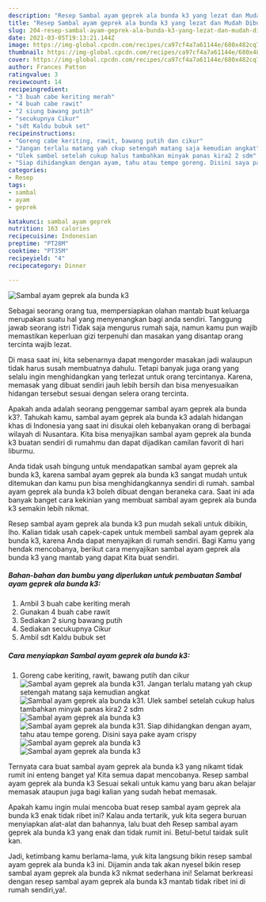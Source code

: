 ```yaml
---
description: "Resep Sambal ayam geprek ala bunda k3 yang lezat dan Mudah Dibuat"
title: "Resep Sambal ayam geprek ala bunda k3 yang lezat dan Mudah Dibuat"
slug: 204-resep-sambal-ayam-geprek-ala-bunda-k3-yang-lezat-dan-mudah-dibuat
date: 2021-03-05T19:13:21.144Z
image: https://img-global.cpcdn.com/recipes/ca97cf4a7a61144e/680x482cq70/sambal-ayam-geprek-ala-bunda-k3-foto-resep-utama.jpg
thumbnail: https://img-global.cpcdn.com/recipes/ca97cf4a7a61144e/680x482cq70/sambal-ayam-geprek-ala-bunda-k3-foto-resep-utama.jpg
cover: https://img-global.cpcdn.com/recipes/ca97cf4a7a61144e/680x482cq70/sambal-ayam-geprek-ala-bunda-k3-foto-resep-utama.jpg
author: Frances Patton
ratingvalue: 3
reviewcount: 14
recipeingredient:
- "3 buah cabe keriting merah"
- "4 buah cabe rawit"
- "2 siung bawang putih"
- "secukupnya Cikur"
- "sdt Kaldu bubuk set"
recipeinstructions:
- "Goreng cabe keriting, rawit, bawang putih dan cikur"
- "Jangan terlalu matang yah ckup setengah matang saja kemudian angkat"
- "Ulek sambel setelah cukup halus tambahkan minyak panas kira2 2 sdm"
- "Siap dihidangkan dengan ayam, tahu atau tempe goreng. Disini saya pake ayam crispy"
categories:
- Resep
tags:
- sambal
- ayam
- geprek

katakunci: sambal ayam geprek 
nutrition: 163 calories
recipecuisine: Indonesian
preptime: "PT28M"
cooktime: "PT35M"
recipeyield: "4"
recipecategory: Dinner

---
```



![Sambal ayam geprek ala bunda k3](https://img-global.cpcdn.com/recipes/ca97cf4a7a61144e/680x482cq70/sambal-ayam-geprek-ala-bunda-k3-foto-resep-utama.jpg)

Sebagai seorang orang tua, mempersiapkan olahan mantab buat keluarga merupakan suatu hal yang menyenangkan bagi anda sendiri. Tanggung jawab seorang istri Tidak saja mengurus rumah saja, namun kamu pun wajib memastikan keperluan gizi terpenuhi dan masakan yang disantap orang tercinta wajib lezat.

Di masa  saat ini, kita sebenarnya dapat mengorder masakan jadi walaupun tidak harus susah membuatnya dahulu. Tetapi banyak juga orang yang selalu ingin menghidangkan yang terlezat untuk orang tercintanya. Karena, memasak yang dibuat sendiri jauh lebih bersih dan bisa menyesuaikan hidangan tersebut sesuai dengan selera orang tercinta. 



Apakah anda adalah seorang penggemar sambal ayam geprek ala bunda k3?. Tahukah kamu, sambal ayam geprek ala bunda k3 adalah hidangan khas di Indonesia yang saat ini disukai oleh kebanyakan orang di berbagai wilayah di Nusantara. Kita bisa menyajikan sambal ayam geprek ala bunda k3 buatan sendiri di rumahmu dan dapat dijadikan camilan favorit di hari liburmu.

Anda tidak usah bingung untuk mendapatkan sambal ayam geprek ala bunda k3, karena sambal ayam geprek ala bunda k3 sangat mudah untuk ditemukan dan kamu pun bisa menghidangkannya sendiri di rumah. sambal ayam geprek ala bunda k3 boleh dibuat dengan beraneka cara. Saat ini ada banyak banget cara kekinian yang membuat sambal ayam geprek ala bunda k3 semakin lebih nikmat.

Resep sambal ayam geprek ala bunda k3 pun mudah sekali untuk dibikin, lho. Kalian tidak usah capek-capek untuk membeli sambal ayam geprek ala bunda k3, karena Anda dapat menyajikan di rumah sendiri. Bagi Kamu yang hendak mencobanya, berikut cara menyajikan sambal ayam geprek ala bunda k3 yang mantab yang dapat Kita buat sendiri.

<!--inarticleads1-->

##### Bahan-bahan dan bumbu yang diperlukan untuk pembuatan Sambal ayam geprek ala bunda k3:

1. Ambil 3 buah cabe keriting merah
1. Gunakan 4 buah cabe rawit
1. Sediakan 2 siung bawang putih
1. Sediakan secukupnya Cikur
1. Ambil sdt Kaldu bubuk set




<!--inarticleads2-->

##### Cara menyiapkan Sambal ayam geprek ala bunda k3:

1. Goreng cabe keriting, rawit, bawang putih dan cikur
<img src="https://img-global.cpcdn.com/steps/b7c3da78f5141803/160x128cq70/sambal-ayam-geprek-ala-bunda-k3-langkah-memasak-1-foto.jpg" alt="Sambal ayam geprek ala bunda k3">1. Jangan terlalu matang yah ckup setengah matang saja kemudian angkat
<img src="https://img-global.cpcdn.com/steps/67c653032de4c054/160x128cq70/sambal-ayam-geprek-ala-bunda-k3-langkah-memasak-2-foto.jpg" alt="Sambal ayam geprek ala bunda k3">1. Ulek sambel setelah cukup halus tambahkan minyak panas kira2 2 sdm
<img src="https://img-global.cpcdn.com/steps/152be824353d4a60/160x128cq70/sambal-ayam-geprek-ala-bunda-k3-langkah-memasak-3-foto.jpg" alt="Sambal ayam geprek ala bunda k3"><img src="https://img-global.cpcdn.com/steps/2484ca7124304169/160x128cq70/sambal-ayam-geprek-ala-bunda-k3-langkah-memasak-3-foto.jpg" alt="Sambal ayam geprek ala bunda k3">1. Siap dihidangkan dengan ayam, tahu atau tempe goreng. Disini saya pake ayam crispy
<img src="https://img-global.cpcdn.com/steps/76c9b513ea544aab/160x128cq70/sambal-ayam-geprek-ala-bunda-k3-langkah-memasak-4-foto.jpg" alt="Sambal ayam geprek ala bunda k3"><img src="https://img-global.cpcdn.com/steps/f189fa573e361100/160x128cq70/sambal-ayam-geprek-ala-bunda-k3-langkah-memasak-4-foto.jpg" alt="Sambal ayam geprek ala bunda k3">



Ternyata cara buat sambal ayam geprek ala bunda k3 yang nikamt tidak rumit ini enteng banget ya! Kita semua dapat mencobanya. Resep sambal ayam geprek ala bunda k3 Sesuai sekali untuk kamu yang baru akan belajar memasak ataupun juga bagi kalian yang sudah hebat memasak.

Apakah kamu ingin mulai mencoba buat resep sambal ayam geprek ala bunda k3 enak tidak ribet ini? Kalau anda tertarik, yuk kita segera buruan menyiapkan alat-alat dan bahannya, lalu buat deh Resep sambal ayam geprek ala bunda k3 yang enak dan tidak rumit ini. Betul-betul taidak sulit kan. 

Jadi, ketimbang kamu berlama-lama, yuk kita langsung bikin resep sambal ayam geprek ala bunda k3 ini. Dijamin anda tak akan nyesel bikin resep sambal ayam geprek ala bunda k3 nikmat sederhana ini! Selamat berkreasi dengan resep sambal ayam geprek ala bunda k3 mantab tidak ribet ini di rumah sendiri,ya!.

